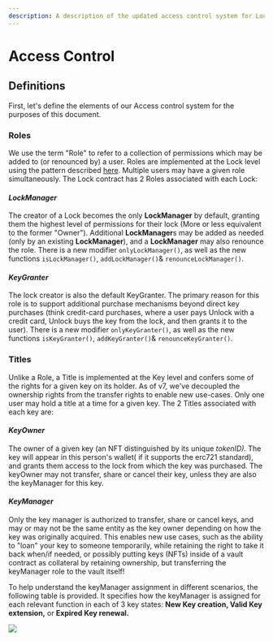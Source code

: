 ```yaml
---
description: A description of the updated access control system for Lock contracts
---
```


# Access Control

## Definitions

First, let's define the elements of our Access control system for the purposes of this document.

### Roles

We use the term "Role" to refer to a collection of permissions which may be added to \(or renounced by\) a user. Roles are implemented at the Lock level using the pattern described [here](https://docs.openzeppelin.com/contracts/2.x/access-control#role-based-access-control). Multiple users may have a given role simultaneously. The Lock contract has 2 Roles associated with each Lock:

#### _LockManager_

The creator of a Lock becomes the only **LockManager** by default, granting them the highest level of permissions for their lock \(More or less equivalent to the former "Owner"\). Additional **LockManager**s may be added as needed \(only by an existing **LockManager**\), and a **LockManager** may also renounce the role. There is a new modifier `onlyLockManager()`, as well as the new functions `isLockManager()`, `addLockManager()`& `renounceLockManager()`.

#### _KeyGranter_

The lock creator is also the default KeyGranter. The primary reason for this role is to support additional purchase mechanisms beyond direct key purchases \(think credit-card purchases, where a user pays Unlock with a credit card, Unlock buys the key from the lock, and then grants it to the user\). There is a new modifier `onlyKeyGranter()`, as well as the new functions `isKeyGranter()`, `addKeyGranter()`& `renounceKeyGranter()`.

### Titles

Unlike a Role, a Title is implemented at the Key level and confers some of the rights for a given key on its holder. As of v7, we've decoupled the ownership rights from the transfer rights to enable new use-cases. Only one user may hold a title at a time for a given key. The 2 Titles associated with each key are:

#### _KeyOwner_

The owner of a given key \(an NFT distinguished by its unique _tokenID\)._ The key will appear in this person's wallet\( if it supports the erc721 standard\), and grants them access to the lock from which the key was purchased. The keyOwner may not transfer, share or cancel their key, unless they are also the keyManager for this key.

#### _KeyManager_

Only the key manager is authorized to transfer, share or cancel keys, and may or may not be the same entity as the key owner depending on how the key was originally acquired. This enables new use cases, such as the ability to "loan" your key to someone temporarily, while retaining the right to take it back when/if needed, or possibly putting keys \(NFTs\) inside of a vault contract as collateral by retaining ownership, but transferring the keyManager role to the vault itself!

To help understand the keyManager assignment in different scenarios, the following table is provided. It specifies how the keyManager is assigned for each relevant function in each of 3 key states: **New Key creation, Valid Key extension,** or **Expired Key renewal.**

![](../../../.gitbook/assets/screen-shot-2020-04-13-at-10.24.32-am.png)


